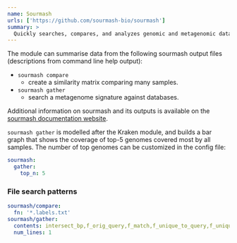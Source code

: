 ```yaml
---
name: Sourmash
urls: ['https://github.com/sourmash-bio/sourmash']
summary: >
  Quickly searches, compares, and analyzes genomic and metagenomic data sets
---
```


The module can summarise data from the following sourmash output files
(descriptions from command line help output):

- `sourmash compare`
  - create a similarity matrix comparing many samples.
- `sourmash gather`
  - search a metagenome signature against databases.

Additional information on sourmash and its outputs is available on
the [sourmash documentation website](https://sourmash.readthedocs.io/en/latest/).

`sourmash gather` is modelled after the Kraken module, and builds a bar graph that
shows the coverage of top-5 genomes covered most by all samples. The number of top
genomes can be customized in the config file:

```yaml
sourmash:
  gather:
    top_n: 5
```

### File search patterns

```yaml
sourmash/compare:
  fn: '*.labels.txt'
sourmash/gather:
  contents: intersect_bp,f_orig_query,f_match,f_unique_to_query,f_unique_weighted,
  num_lines: 1
```